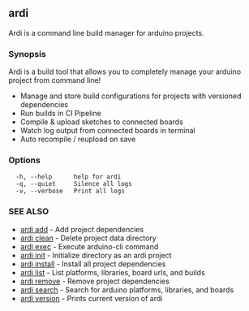 ## ardi

Ardi is a command line build manager for arduino projects.

### Synopsis


Ardi is a build tool that allows you to completely manage your arduino project from command line!

- Manage and store build configurations for projects with versioned dependencies
- Run builds in CI Pipeline
- Compile & upload sketches to connected boards
- Watch log output from connected boards in terminal
- Auto recompile / reupload on save

### Options

```
  -h, --help      help for ardi
  -q, --quiet     Silence all logs
  -v, --verbose   Print all logs
```

### SEE ALSO

* [ardi add](ardi_add.md)	 - Add project dependencies
* [ardi clean](ardi_clean.md)	 - Delete project data directory
* [ardi exec](ardi_exec.md)	 - Execute arduino-cli command
* [ardi init](ardi_init.md)	 - Initialize directory as an ardi project
* [ardi install](ardi_install.md)	 - Install all project dependencies
* [ardi list](ardi_list.md)	 - List platforms, libraries, board urls, and builds
* [ardi remove](ardi_remove.md)	 - Remove project dependencies
* [ardi search](ardi_search.md)	 - Search for arduino platforms, libraries, and boards
* [ardi version](ardi_version.md)	 - Prints current version of ardi

